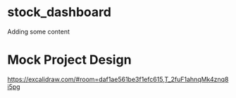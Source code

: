 # stock_dashboard
Adding some content
# Mock Project Design
https://excalidraw.com/#room=daf1ae561be3f1efc615,T_2fuF1ahnqMk4znq8i5pg 